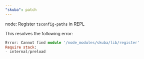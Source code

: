 ```yaml
---
"skuba": patch
---
```


node: Register `tsconfig-paths` in REPL

This resolves the following error:

```typescript
Error: Cannot find module '/node_modules/skuba/lib/register'
Require stack:
- internal/preload
```
